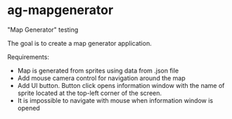 # ag-mapgenerator
 "Map Generator" testing

The goal is to create a map generator application.

Requirements:

- Map is generated from sprites using data from .json file
- Add mouse camera control for navigation around the map
- Add UI button. Button click opens information window with the name of sprite located at the top-left corner of the screen.
- It is impossible to navigate with mouse when information window is opened
